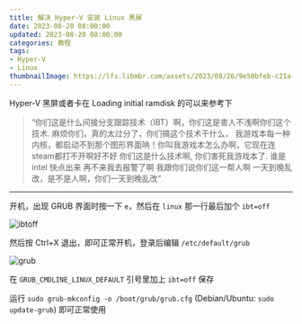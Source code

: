 ```yaml
---
title: 解决 Hyper-V 安装 Linux 黑屏
date: 2023-08-20 08:00:00
updated: 2023-08-20 08:00:00
categories: 教程
tags:
- Hyper-V
- Linux
thumbnailImage: https://lfs.libmbr.com/assets/2023/08/26/9e50bfeb-c21a-473e-a31b-9b1084ae9d3f.png
---
```

Hyper-V 黑屏或者卡在 Loading initial ramdisk 的可以来参考下  

> “你们这是什么间接分支跟踪技术（IBT）啊，你们这是害人不浅啊你们这个技术.
> 麻烦你们，真的太过分了，你们搞这个技术干什么，
> 我游戏本每一种内核，都启动不到那个图形界面呐！你叫我游戏本怎么办啊，它现在连steam都打不开啊好不好
> 你们这是什么技术啊,
> 你们害死我游戏本了.
> 谁是intel 快点出来 再不来我去报警了啊
> 我跟你们说你们这一帮人啊
> 一天到晚乱改，是不是人啊，你们一天到晚乱改”

<!-- more -->

---

开机，出现 GRUB 界面时按一下 ``e``，然后在 ``linux`` 那一行最后加个 ``ibt=off``  

![ibtoff](https://lfs.libmbr.com/assets/2023/08/26/9e50bfeb-c21a-473e-a31b-9b1084ae9d3f.png)

然后按 Ctrl+X 退出，即可正常开机，登录后编辑 ``/etc/default/grub``  

![grub](https://lfs.libmbr.com/assets/2023/08/26/77c23130-1144-4adb-9544-fe82bb096584.webp)

在 ``GRUB_CMDLINE_LINUX_DEFAULT`` 引号里加上 ``ibt=off`` 保存  

运行 ``sudo grub-mkconfig -o /boot/grub/grub.cfg`` (Debian/Ubuntu: ``sudo update-grub``) 即可正常使用  
